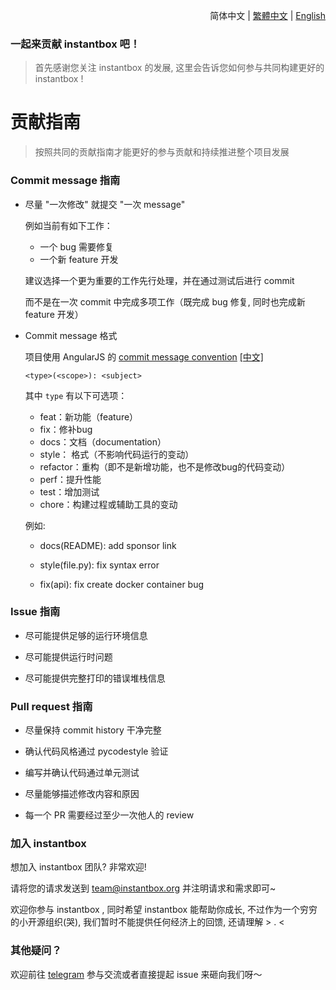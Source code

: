 <p align="right">简体中文 | <a href="./CONTRIBUTING-zh_tw.md">繁體中文</a> | <a href="../CONTRIBUTING.md">English</a></p>

### 一起来贡献 instantbox 吧！

> 首先感谢您关注 instantbox 的发展, 这里会告诉您如何参与共同构建更好的 instantbox !


# 贡献指南

> 按照共同的贡献指南才能更好的参与贡献和持续推进整个项目发展


### Commit message 指南

* 尽量 "一次修改" 就提交 "一次 message"

  例如当前有如下工作：

  * 一个 bug 需要修复
  * 一个新 feature 开发

  建议选择一个更为重要的工作先行处理，并在通过测试后进行 commit

  而不是在一次 commit 中完成多项工作（既完成 bug 修复, 同时也完成新 feature 开发）

* Commit message 格式

  项目使用 AngularJS 的 [commit message convention](https://github.com/angular/angular.js/blob/master/DEVELOPERS.md#-git-commit-guidelines) [[中文]](http://www.ruanyifeng.com/blog/2016/01/commit_message_change_log.html)

  `<type>(<scope>): <subject>`

  其中 `type` 有以下可选项：
    * feat：新功能（feature）
    * fix：修补bug
    * docs：文档（documentation）
    * style： 格式（不影响代码运行的变动）
    * refactor：重构（即不是新增功能，也不是修改bug的代码变动）
    * perf：提升性能
    * test：增加测试
    * chore：构建过程或辅助工具的变动

  例如:

    * docs(README): add sponsor link

    * style(file.py): fix syntax error

    * fix(api): fix create docker container bug


### Issue 指南

* 尽可能提供足够的运行环境信息

* 尽可能提供运行时问题

* 尽可能提供完整打印的错误堆栈信息


### Pull request 指南

* 尽量保持 commit history 干净完整

* 确认代码风格通过 pycodestyle 验证

* 编写并确认代码通过单元测试

* 尽量能够描述修改内容和原因

* 每一个 PR 需要经过至少一次他人的 review


### 加入 instantbox

想加入 instantbox 团队? 非常欢迎!

请将您的请求发送到 team@instantbox.org 并注明请求和需求即可~

欢迎你参与 instantbox , 同时希望 instantbox 能帮助你成长, 不过作为一个穷穷的小开源组织(哭), 我们暂时不能提供任何经济上的回馈, 还请理解 > . < 


### 其他疑问？

欢迎前往 [telegram](https://t.me/joinchat/HtYtxRSerOwrMLg_2_wZTQ) 参与交流或者直接提起 issue 来砸向我们呀～
